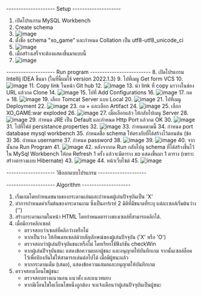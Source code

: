 -------------------- Setup  --------------------
1. เปิดโปรแกรม MySQL Workbench
2. Create schema
3. ![image](https://github.com/blink1104/xo_game/assets/98315267/902b7158-115a-4bea-bc55-ff017cd300cc)
4. ตั้งชื่อ schema "xo_game" และกำหนด Collation เป็น utf8-utf8_unicode_ci
5. ![image](https://github.com/blink1104/xo_game/assets/98315267/5073a3a1-1082-49f4-81a3-ca71f910daaf)
6. เมื่อสร้างเสร็จจะต้องแสดงขึ้นมาแบบนี้
7. ![image](https://github.com/blink1104/xo_game/assets/98315267/7b66f9d0-d92f-47bf-a4b7-c793129ea4f0)

-------------------- Run program -------------------------
8. เปิดโปรแกรม Intellij IDEA ขึ้นมา (ในที่นี้ผมใช้ version 2022.1.3)
9. ไปที่เมนู Get form VCS
10. ![image](https://github.com/blink1104/xo_game/assets/98315267/7bce35f2-e02f-415f-ad26-5aaffd55d20b)
11. Copy link ในหน้า Git hub
12. ![image](https://github.com/blink1104/xo_game/assets/98315267/279c25bd-529f-43df-9c22-90591b47c578)
13. นำ link ที่ copy มาวางในช่อง URL แล้วกด Clone
14. ![image](https://github.com/blink1104/xo_game/assets/98315267/7d451c7f-c7a3-41da-ad93-b499ecc98086)
15. ไปที่ Add Configurations
16. ![image](https://github.com/blink1104/xo_game/assets/98315267/0452a8e7-6261-4f11-b6e8-99412478e2d1)
17. กด +
18. ![image](https://github.com/blink1104/xo_game/assets/98315267/b6a5a099-7586-407b-ab53-3edd674a697c)
19. เลือก Tomcat Server แบบ Local
20. ![image](https://github.com/blink1104/xo_game/assets/98315267/43dacb88-b140-490f-b543-46e64d6351ed)
21. ไปที่เมนู Deployment
22. ![image](https://github.com/blink1104/xo_game/assets/98315267/43058b29-0b1b-49b4-bc15-85d7fa7ff291)
23. กด + และเลือก Artifact
24. ![image](https://github.com/blink1104/xo_game/assets/98315267/85d987f9-e37b-4b80-a318-d9f845005899)
25. เลือก XO_GAME:war exploded
26. ![image](https://github.com/blink1104/xo_game/assets/98315267/9b6d4e90-eca6-4366-ad27-7b330b4a8e90)
27. เมื่อเลือกแล้ว ให้กลับไปเมนู Server
28. ![image](https://github.com/blink1104/xo_game/assets/98315267/72d7de43-4a33-4e8f-be30-863a721baa8e)
29. กำหนด JRE เป็น Default และกำหนด Http Port แล้วกด OK
30. ![image](https://github.com/blink1104/xo_game/assets/98315267/e22ad636-ed38-4209-9dfa-9333eeeaceea)
31. ไปที่ไฟล์ persistance.properties
32. ![image](https://github.com/blink1104/xo_game/assets/98315267/1af0dd0f-c272-49dc-959a-1caefb559de4)
33. กำหนดตามนี้
34. กำหนด port database mysql workbench
35. กำหนดชื่อ schema ให้ตรงกับที่ได้สร้างไว้ตอนต้น (ข้อ 3)
36. กำหนด username
37. กำหนด password
38. ![image](https://github.com/blink1104/xo_game/assets/98315267/e3a7f4a5-4d2a-4c2a-8031-29df6377d408)
39. ![image](https://github.com/blink1104/xo_game/assets/98315267/bf027cac-f74e-4254-a754-a23ca8d75df7)
40. จากนั้นกด Run Program
41. ![image](https://github.com/blink1104/xo_game/assets/98315267/1cbc47b7-4ed6-46dc-929c-e666c77cb44f)
42. หลังจากกด Run กลับไปดู schema ที่ได้สร้างขึ้นไว้ใน MySql Workbench ให้กด Refresh 1 ครั้ง แล้วจะมีตาราง xo แสดงขึ้นมา 1 ตาราง (เพราะสร้างตารางแบบ Hibernate)
43. ![image](https://github.com/blink1104/xo_game/assets/98315267/b73f4d1d-2e1b-4c0f-80f7-4ecfbad3d6e0)
44. หน้าเว็บไซต์
45. ![image](https://github.com/blink1104/xo_game/assets/98315267/0008d148-4ab1-45f0-9fc5-24753860ffc8)

-------------------- วิธีออกแบบโปรแกรม --------------------


-------------------- Algorithm --------------------
1. เริ่มเกมโดยกำหนดขนาดของกระดานเล่นและกำหนดผู้เล่นปัจจุบันเป็น 'X'
2. ทำการกำหนดค่าเริ่มต้นของกระดานเกม ซึ่งเป็นอาร์เรย์ 2 มิติที่มีขนาดที่ระบุ แต่ละเซลล์เริ่มต้นว่าง ('')
3. สร้างกระดานเกมในหน้า HTML โดยกำหนดตารางของเซลล์ที่สามารถคลิกได้.
4. เมื่อมีการคลิกเซลล์
   - ตรวจสอบว่าเซลล์ที่คลิกว่างหรือไม่
   - หากเป็นว่าง ให้อัพเดทเซลล์ด้วยสัญลักษณ์ของผู้เล่นปัจจุบัน ('X' หรือ 'O')
   - ตรวจสอบว่าผู้เล่นปัจจุบันชนะหรือไม่ โดยเรียกใช้ฟังก์ชัน checkWin
   - หากผู้เล่นปัจจุบันชนะ แสดงข้อความบอกผู้ชนะ และอนุญาตให้บันทึกเกม จากนั้นเซลล์ล็อคไว้เพื่อป้องกันไม่ให้สามารถเล่นต่อไปได้ เมื่อมีผู้ชนะแล้ว
   - หากกระดานเต็ม (เสมอ), แสดงข้อความเสมอและอนุญาตให้บันทึกเกม
5. ตรวจสอบเงื่อนไขผู้ชนะ
   - ตรวจสอบทางแนวนอน แนวตั้ง และแนวทแยง
   - หากมีเงื่อนไขใดเงื่อนไขหนึ่งถูกต้อง จะแจ้งเตือนว่าผู้เล่นปัจจุบันเป็นผู้ชนะ
